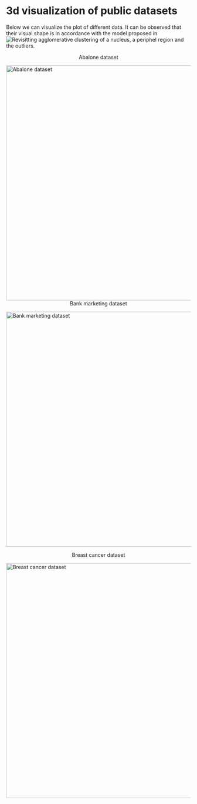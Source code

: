 # 3d visualization of public datasets

Below we can visualize the plot of different data. It can be observed that their visual shape is in accordance with the model proposed in ![Revisitting agglomerative clustering](https://arxiv.org/abs/2005.07995) of a nucleus, a periphel region and the outliers.


<p style="text-align: center;">Abalone dataset</p>

<a href="https://archive.ics.uci.edu/ml/datasets/abalone">
<img align="left" src="https://github.com/ericktokuda/hieclust/raw/master/animations/abalone_055.gif" title="Abalone dataset" width="640">
</a>


<p style="text-align: center;">Bank marketing dataset</p>

<a href="https://archive.ics.uci.edu/ml/datasets/Bank+Marketing">
<img src="https://github.com/ericktokuda/hieclust/raw/master/animations/bank_marketing_430.gif" title="Bank marketing dataset" width="640">
</a>


<p style="text-align: center;">Breast cancer dataset</p>

<a href="https://archive.ics.uci.edu/ml/datasets/Breast+Cancer+Wisconsin+(Diagnostic)">
<img src="https://github.com/ericktokuda/hieclust/raw/master/animations/cancer_555.gif" title="Breast cancer dataset" width="640">
</a>

